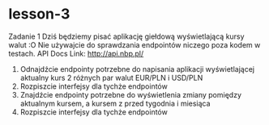 # lesson-3

Zadanie 1
Dziś będziemy pisać aplikację giełdową wyświetlającą kursy walut :O
Nie używajcie do sprawdzania endpointów niczego poza kodem w testach.
API Docs Link: http://api.nbp.pl/ 
1. Odnajdźcie endpointy potrzebne do napisania aplikacji wyświetlającej aktualny kurs 2 różnych par walut EUR/PLN i USD/PLN
2. Rozpiszcie interfejsy dla tychże endpointów
3. Znajdźcie endpointy potrzebne do wyświetlenia zmiany pomiędzy aktualnym kursem, a kursem z przed tygodnia i miesiąca
4. Rozpiszcie interfejsy dla tychże endpointów
